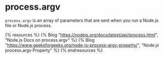 # process.argv

`process.argv` is an array of parameters that are sent when you run a Node.js file or Node.js process.

{% resources %}
  {% Blog "https://nodejs.org/docs/latest/api/process.html", "Node.js Docs on process.argv" %}
  {% Blog "https://www.geeksforgeeks.org/node-js-process-argv-property/", "Node.js process.argv Property" %}
{% endresources %}
